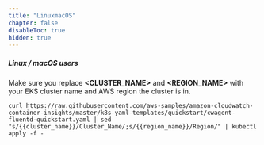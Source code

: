```yaml
---
title: "LinuxmacOS"
chapter: false
disableToc: true
hidden: true
---
```


##### Linux / macOS users

Make sure you replace **<CLUSTER_NAME>** and **<REGION_NAME>** with your EKS cluster name and AWS region the cluster is in.

```
curl https://raw.githubusercontent.com/aws-samples/amazon-cloudwatch-container-insights/master/k8s-yaml-templates/quickstart/cwagent-fluentd-quickstart.yaml | sed "s/{{cluster_name}}/Cluster_Name/;s/{{region_name}}/Region/" | kubectl apply -f -
```